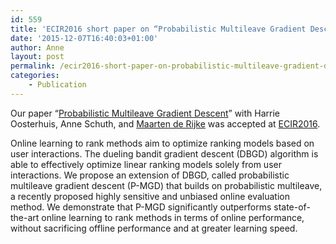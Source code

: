 ```yaml
---
id: 559
title: 'ECIR2016 short paper on “Probabilistic Multileave Gradient Descent” accepted'
date: '2015-12-07T16:40:03+01:00'
author: Anne
layout: post
permalink: /ecir2016-short-paper-on-probabilistic-multileave-gradient-descent-accepted/
categories:
    - Publication
---
```


Our paper “[Probabilistic Multileave Gradient Descent](/wp-content/uploads/20160224-multileleavegradientdescent.pdf)” with Harrie Oosterhuis, Anne Schuth, and [Maarten de Rijke](https://staff.fnwi.uva.nl/m.derijke/) was accepted at [ECIR2016](http://ecir2016.dei.unipd.it).

Online learning to rank methods aim to optimize ranking models based on user interactions. The dueling bandit gradient descent (DBGD) algorithm is able to effectively optimize linear ranking models solely from user interactions. We propose an extension of DBGD, called probabilistic multileave gradient descent (P-MGD) that builds on probabilistic multileave, a recently proposed highly sensitive and unbiased online evaluation method. We demonstrate that P-MGD significantly outperforms state-of-the-art online learning to rank methods in terms of online performance, without sacrificing offline performance and at greater learning speed.